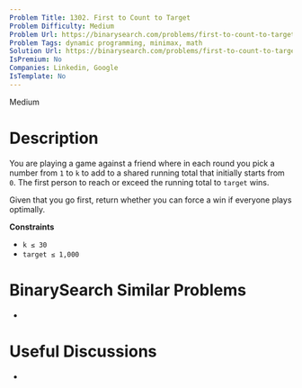 ```yaml
---
Problem Title: 1302. First to Count to Target
Problem Difficulty: Medium
Problem Url: https://binarysearch.com/problems/first-to-count-to-target/
Problem Tags: dynamic programming, minimax, math
Solution Url: https://binarysearch.com/problems/first-to-count-to-target/solutions/
IsPremium: No
Companies: Linkedin, Google
IsTemplate: No
---
```


<span style="color: ;">Medium</span>

# Description

You are playing a game against a friend where in each round you pick a number from `1` to `k` to add to a shared running total that initially starts from `0`. The first person to reach or exceed the running total to `target` wins.

Given that you go first, return whether you can force a win if everyone plays optimally.

**Constraints**
- `k ≤ 30`
- `target ≤ 1,000`

# BinarySearch Similar Problems

- []()

# Useful Discussions

- []()

